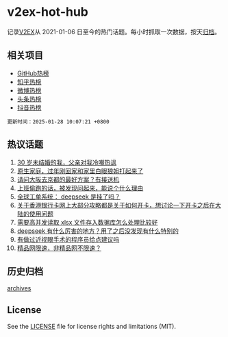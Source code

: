 # v2ex-hot-hub

 记录[V2EX](https://www.v2ex.com/)从 2021-01-06 日至今的热门话题。每小时抓取一次数据，按天[归档](archives)。
 
 ## 相关项目

- [GitHub热榜](https://github.com/lonnyzhang423/github-hot-hub)
- [知乎热榜](https://github.com/lonnyzhang423/zhihu-hot-hub)
- [微博热榜](https://github.com/lonnyzhang423/weibo-hot-hub)
- [头条热榜](https://github.com/lonnyzhang423/toutiao-hot-hub)
- [抖音热榜](https://github.com/lonnyzhang423/douyin-hot-hub)


 `更新时间：2025-01-28 10:07:21 +0800`

## 热议话题

1. [30 岁未结婚的我，父亲对我冷嘲热讽](https://www.v2ex.com/t/1108066)
1. [原生家庭，过年刚回家和家里白眼狼姐打起来了](https://www.v2ex.com/t/1108137)
1. [请问大阪去京都的最好方案？有接送机](https://www.v2ex.com/t/1108063)
1. [上班偷跑的话，被发现问起来，能说个什么理由](https://www.v2ex.com/t/1108047)
1. [全球工单系统： deepseek 是挂了吗？](https://www.v2ex.com/t/1108057)
1. [关于香港银行卡网上大部分攻略都是关于如何开卡，想讨论一下开卡之后在大陆的使用问题](https://www.v2ex.com/t/1108053)
1. [需要高并发读取 xlsx 文件存入数据库怎么处理比较好](https://www.v2ex.com/t/1108060)
1. [deepseek 有什么厉害的地方？用了之后没发现有什么特别的](https://www.v2ex.com/t/1108061)
1. [有做过近视眼手术的程序员给点建议吗](https://www.v2ex.com/t/1108082)
1. [精品网限速，非精品网不限速？](https://www.v2ex.com/t/1108079)

## 历史归档

[archives](archives)

## License

See the [LICENSE](LICENSE) file for license rights and limitations (MIT).
